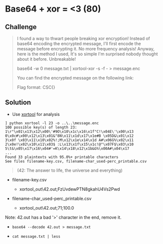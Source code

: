
# Base64 + xor = <3 (80)

## Challenge

> I found a way to thwart people breaking xor encryption! Instead of base64 encoding the encrypted message, I'll first encode the message before encrypting it. No more frequency analysis! Anyway, here is the method I used, It's so simple I'm surprised nobody thought about it before. Unbreakable!
> 
> base64 -w 0 message.txt | xortool-xor -s <notthekey> -f - > message.enc
>
> You can find the encrypted message on the following link:
>
> Flag format: CSC{<string>}

## Solution 


* Use [xortool](https://github.com/hellman/xortool) for analysis

```
] python xortool -l 23 -o ..\..\message.enc
100 possible key(s) of length 23:
1\r"\x01\x13\x12\x00\'#9O\x10\x1c\x16\x1f"C!\x04E\'\x00\x13
0\x0c#\x00\x12\x13\x01&"8N\x11\x1d\x17\x1e#B \x05D&\x01\x12
3\x0f \x03\x11\x10\x02%!;M\x12\x1e\x14\x1d A#\x06G%\x02\x11
2\x0e!\x02\x10\x11\x03$ :L\x13\x1f\x15\x1c!@"\x07F$\x03\x10
5\t&\x05\x17\x16\x04#'=K\x14\x18\x12\x1b&G%\x00A#\x04\x17
...
Found 33 plaintexts with 95.0%+ printable characters
See files filename-key.csv, filename-char_used-perc_printable.csv
```

> (42: The answer to life, the universe and everything)

* filename-key.csv
	* xortool_out\42.out;FzUvdewPTN8gkahU4Vs2Pwd

* filename-char_used-perc_printable.csv
	* xortool_out\42.out;71;100.0

Note: 42.out has a bad '>' character in the end, remove it.

* `base64 --decode 42.out > message.txt`

* `cat message.txt | less`
